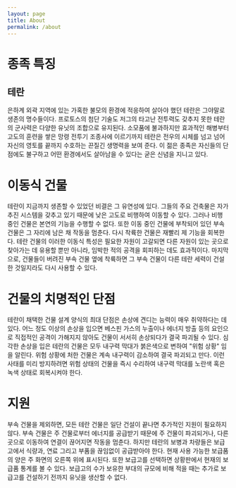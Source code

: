 ```yaml
---
layout: page
title: About
permalink: /about
---
```


# 종족 특징 

## 테란 

은하계 외곽 지역에 있는 가혹한 불모의 환경에 적응하여 살아야 했던 테란은 그야말로 생존의 명수들이다. 프로토스의 첨단 기술도 저그의 타고난 전투력도 갖추지 못한 테란의 군사력은 다양한 유닛의 조합으로 유지된다. 소모품에 불과하지만 효과적인 해병부터 고도의 훈련을 쌓은 망령 전투기 조종사에 이르기까지 테란은 전우의 시체를 넘고 넘어 자신의 영토를 끝까지 수호하는 끈질긴 생명력을 보여 준다. 이 젊은 종족은 자신들의 단점에도 불구하고 어떤 환경에서도 살아남을 수 있다는 굳은 신념을 지니고 있다.

# 이동식 건물
테란이 지금까지 생존할 수 있었던 비결은 그 유연성에 있다. 그들의 주요 건축물은 자가 추진 시스템을 갖추고 있기 때문에 낮은 고도로 비행하여 이동할 수 있다. 그러나 비행 중인 건물은 본연의 기능을 수행할 수 없다. 또한 이동 중인 건물에 부착되어 있던 부속 건물은 그 자리에 남은 채 작동을 멈춘다. 다시 착륙한 건물은 재빨리 제 기능을 회복한다. 테란 건물의 이러한 이동식 특성은 필요한 자원이 고갈되면 다른 자원이 있는 곳으로 찾아가는 데 유용할 뿐만 아니라, 임박한 적의 공격을 회피하는 데도 효과적이다. 마지막으로, 건물들이 버려진 부속 건물 옆에 착륙하면 그 부속 건물이 다른 테란 세력이 건설한 것일지라도 다시 사용할 수 있다.

# 건물의 치명적인 단점
테란이 채택한 건물 설계 양식의 최대 단점은 손상에 견디는 능력이 매우 취약하다는 데 있다. 어느 정도 이상의 손상을 입으면 베스핀 가스의 누출이나 에너지 방출 등의 요인으로 직접적인 공격이 가해지지 않아도 건물이 서서히 손상되다가 결국 파괴될 수 있다. 심각한 손상을 입은 테란의 건물은 모두 내구력 막대가 붉은색으로 변하여 "위험 상황" 임을 알린다. 위험 상황에 처한 건물은 계속 내구력이 감소하여 결국 파괴되고 만다. 이런 사태를 미리 방지하려면 위험 상태의 건물을 즉시 수리하여 내구력 막대를 노란색 혹은 녹색 상태로 회복시켜야 한다.

# 지원
부속 건물을 제외하면, 모든 테란 건물은 일단 건설이 끝나면 추가적인 지원이 필요하지 않다. 부속 건물은 주 건물로부터 에너지를 공급받기 때문에 주 건물이 파괴되거나, 다른 곳으로 이동하여 연결이 끊어지면 작동을 멈춘다. 하지만 테란의 보병과 차량들은 보급고에서 식량과, 연료 그리고 부품을 끊임없이 공급받아야 한다. 현재 사용 가능한 보급품의 양은 주 화면의 오른쪽 위에 표시된다. 또한 보급고를 선택하면 상황판에서 현재의 보급품 통계를 볼 수 있다. 보급고의 수가 보유한 부대의 규모에 비해 적을 때는 추가로 보급고를 건설하기 전까지 유닛을 생산할 수 없다.